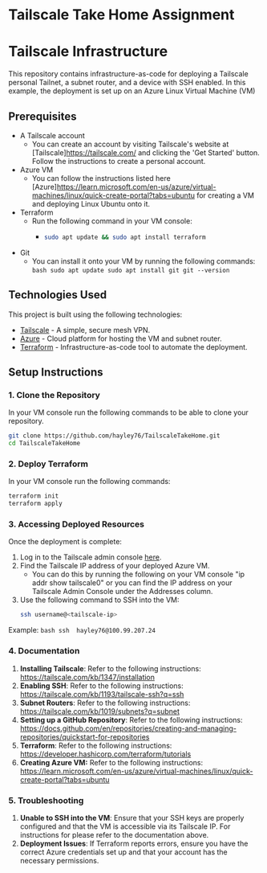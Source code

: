 # Tailscale Take Home Assignment
# Tailscale Infrastructure

This repository contains infrastructure-as-code for deploying a Tailscale personal Tailnet, a subnet router, and a device with SSH enabled. In this example, the deployment is set up on an Azure Linux Virtual Machine (VM)

## Prerequisites

- A Tailscale account
     - You can create an account by visiting Tailscale's website at [Tailscale]https://tailscale.com/ and clicking the 'Get Started' button. Follow the instructions to create a personal account.
- Azure VM
     - You can follow the instructions listed here [Azure]https://learn.microsoft.com/en-us/azure/virtual-machines/linux/quick-create-portal?tabs=ubuntu for creating a VM and deploying Linux Ubuntu onto it.
- Terraform
    - Run the following command in your VM console:
      - ```bash
        sudo apt update && sudo apt install terraform
        ```
- Git
     - You can install it onto your VM by running the following commands:
           ```bash
            sudo apt update
            sudo apt install git
            git --version
            ```
## Technologies Used

This project is built using the following technologies:

- [Tailscale](https://tailscale.com/) - A simple, secure mesh VPN.
- [Azure](https://azure.microsoft.com/) - Cloud platform for hosting the VM and subnet router.
- [Terraform](https://terraform.io/) - Infrastructure-as-code tool to automate the deployment.

## Setup Instructions

### 1. Clone the Repository
In your VM console run the following commands to be able to clone your repository.
```bash
git clone https://github.com/hayley76/TailscaleTakeHome.git
cd TailscaleTakeHome
```

### 2. Deploy Terraform
In your VM console run the following commands: 
```bash
terraform init
terraform apply
```
### 3. Accessing Deployed Resources

Once the deployment is complete:

1. Log in to the Tailscale admin console [here](https://login.tailscale.com/).
2. Find the Tailscale IP address of your deployed Azure VM.
     - You can do this by running the following on your VM console "ip addr show tailscale0" or you can find the IP address on your Tailscale Admin Console under the Addresses column.
3. Use the following command to SSH into the VM:
   ```bash
   ssh username@<tailscale-ip>
Example:
     ```bash
     ssh  hayley76@100.99.207.24
     ```
### 4. **Documentation**

1. **Installing Tailscale**: Refer to the following instructions: https://tailscale.com/kb/1347/installation
2. **Enabling SSH**: Refer to the following instructions: https://tailscale.com/kb/1193/tailscale-ssh?q=ssh
3. **Subnet Routers**: Refer to the following instructions: https://tailscale.com/kb/1019/subnets?q=subnet
4. **Setting up a GitHub Repository**: Refer to the following instructions: https://docs.github.com/en/repositories/creating-and-managing-repositories/quickstart-for-repositories
5. **Terraform**: Refer to the following instructions: https://developer.hashicorp.com/terraform/tutorials
6. **Creating Azure VM:** Refer to the following instructions: https://learn.microsoft.com/en-us/azure/virtual-machines/linux/quick-create-portal?tabs=ubuntu

### 5. **Troubleshooting**

1. **Unable to SSH into the VM**: Ensure that your SSH keys are properly configured and that the VM is accessible via its Tailscale IP. For instructions for please refer to the documentation above.
2. **Deployment Issues**: If Terraform reports errors, ensure you have the correct Azure credentials set up and that your account has the necessary permissions.

